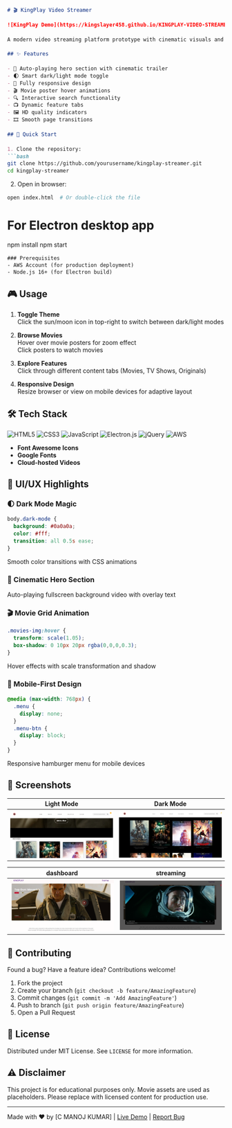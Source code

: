 ```markdown
# 🎬 KingPlay Video Streamer

![KingPlay Demo](https://kingslayer458.github.io/KINGPLAY-VIDEO-STREAMER/index.html)

A modern video streaming platform prototype with cinematic visuals and smooth animations. Built for movie enthusiasts!

## ✨ Features

- 🎥 Auto-playing hero section with cinematic trailer
- 🌓 Smart dark/light mode toggle
- 📱 Fully responsive design
- 🎬 Movie poster hover animations
- 🔍 Interactive search functionality
- 📺 Dynamic feature tabs
- 🖼️ HD quality indicators
- 🎞️ Smooth page transitions

## 🚀 Quick Start

1. Clone the repository:
```bash
git clone https://github.com/yourusername/kingplay-streamer.git
cd kingplay-streamer
```

2. Open in browser:
```bash
open index.html  # Or double-click the file
```
# For Electron desktop app
npm install
npm start
```
### Prerequisites
- AWS Account (for production deployment)
- Node.js 16+ (for Electron build)
```
## 🎮 Usage

1. **Toggle Theme**  
   Click the sun/moon icon in top-right to switch between dark/light modes

2. **Browse Movies**  
   Hover over movie posters for zoom effect  
   Click posters to watch movies

3. **Explore Features**  
   Click through different content tabs (Movies, TV Shows, Originals)

4. **Responsive Design**  
   Resize browser or view on mobile devices for adaptive layout

## 🛠️ Tech Stack

![HTML5](https://img.shields.io/badge/HTML5-E34F26?style=for-the-badge&logo=html5&logoColor=white)
![CSS3](https://img.shields.io/badge/CSS3-1572B6?style=for-the-badge&logo=css3&logoColor=white)
![JavaScript](https://img.shields.io/badge/JavaScript-F7DF1E?style=for-the-badge&logo=javascript&logoColor=black)
![Electron.js](https://img.shields.io/badge/Electron-191970?style=for-the-badge&logo=Electron&logoColor=white)
![jQuery](https://img.shields.io/badge/jQuery-0769AD?style=for-the-badge&logo=jquery&logoColor=white)
![AWS](https://img.shields.io/badge/AWS-%23FF9900.svg?style=for-the-badge&logo=amazon-aws&logoColor=white)


- **Font Awesome Icons**  
- **Google Fonts**  
- **Cloud-hosted Videos**  

## 🎨 UI/UX Highlights

### 🌓 Dark Mode Magic
```css
body.dark-mode {
  background: #0a0a0a;
  color: #fff;
  transition: all 0.5s ease;
}
```
Smooth color transitions with CSS animations

### 🎥 Cinematic Hero Section
Auto-playing fullscreen background video with overlay text

### 🎬 Movie Grid Animation
```css
.movies-img:hover {
  transform: scale(1.05);
  box-shadow: 0 10px 20px rgba(0,0,0,0.3);
}
```
Hover effects with scale transformation and shadow

### 📱 Mobile-First Design
```css
@media (max-width: 768px) {
  .menu {
    display: none;
  }
  .menu-btn {
    display: block;
  }
}
```
Responsive hamburger menu for mobile devices

## 📸 Screenshots

| Light Mode | Dark Mode |
|------------|-----------|
| ![Light Mode](LIGHT.png) | ![Dark Mode](DARK.png) |

| dashboard | streaming |
|------------|-----------|
| ![dashboard](d.png) | ![streaming](s.png) |

## 🌟 Contributing

Found a bug? Have a feature idea? Contributions welcome!
1. Fork the project
2. Create your branch (`git checkout -b feature/AmazingFeature`)
3. Commit changes (`git commit -m 'Add AmazingFeature'`)
4. Push to branch (`git push origin feature/AmazingFeature`)
5. Open a Pull Request

## 📜 License

Distributed under MIT License. See `LICENSE` for more information.

## ⚠️ Disclaimer

This project is for educational purposes only. Movie assets are used as placeholders. Please replace with licensed content for production use.

---

Made with ❤️ by [C MANOJ KUMAR] | [Live Demo](#) | [Report Bug](#)


